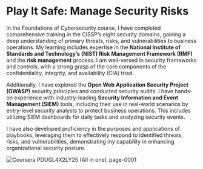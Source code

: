 # Play It Safe: Manage Security Risks

In the Foundations of Cybersecurity course, I have completed comprehensive training in the CISSP’s eight security domains, gaining a deep understanding of primary threats, risks, and vulnerabilities to business operations. My learning includes expertise in the **National Institute of Standards and Technology’s (NIST) Risk Management Framework (RMF)** and the **risk management** process. I am well-versed in security frameworks and controls, with a strong grasp of the core components of the confidentiality, integrity, and availability (CIA) triad.

Additionally, I have explored the **Open Web Application Security Project (OWASP)** security principles and conducted security audits. I have hands-on experience with industry-leading **Security Information and Event Management (SIEM)** tools, including their use in real-world scenarios by entry-level security analysts to protect business operations. This includes utilizing SIEM dashboards for daily tasks and analyzing security events.

I have also developed proficiency in the purposes and applications of playbooks, leveraging them to effectively respond to identified threats, risks, and vulnerabilities, demonstrating my capability in enhancing organizational security posture.

![Coursera PDUGL4X2LY25 (All in one)_page-0001](https://github.com/user-attachments/assets/e71d5c3e-82bf-45f4-9b4a-2acfe7c5f79d)


